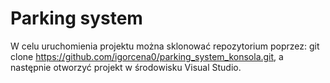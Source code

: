 # Parking system
W celu uruchomienia projektu można sklonować repozytorium poprzez: git clone https://github.com/igorcena0/parking_system_konsola.git, a następnie otworzyć projekt w środowisku Visual Studio.
